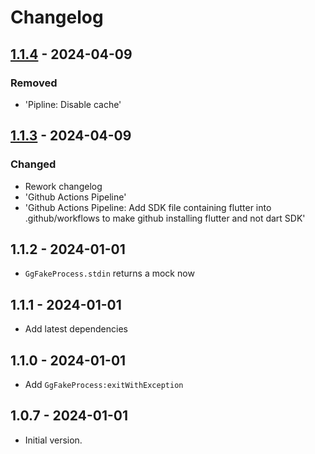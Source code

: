 # Changelog

## [1.1.4] - 2024-04-09

### Removed

- 'Pipline: Disable cache'

## [1.1.3] - 2024-04-09

### Changed

- Rework changelog
- 'Github Actions Pipeline'
- 'Github Actions Pipeline: Add SDK file containing flutter into .github/workflows to make github installing flutter and not dart SDK'

## 1.1.2 - 2024-01-01

- `GgFakeProcess.stdin` returns a mock now

## 1.1.1 - 2024-01-01

- Add latest dependencies

## 1.1.0 - 2024-01-01

- Add `GgFakeProcess:exitWithException`

## 1.0.7 - 2024-01-01

- Initial version.

[1.1.4]: https://github.com/inlavigo/gg_process/compare/1.1.3...1.1.4
[1.1.3]: https://github.com/inlavigo/gg_process/compare/1.1.2...1.1.3

